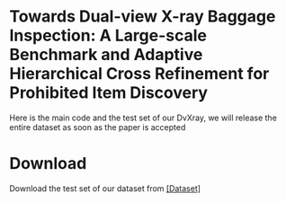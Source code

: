 # Towards Dual-view X-ray Baggage Inspection: A Large-scale Benchmark and Adaptive Hierarchical Cross Refinement for Prohibited Item Discovery

Here is the main code and the test set of our DvXray, we will release the entire dataset as soon as the paper is accepted

# Download 

Download the test set of our dataset from [[Dataset]](https://pan.baidu.com/s/1vGyN3wKW1oDh2oFJjJdFjw?pwd=qlzj)
